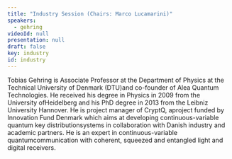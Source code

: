 ```yaml
---
title: "Industry Session (Chairs: Marco Lucamarini)"
speakers:
  - gehring
videoId: null
presentation: null
draft: false
key: industry
id: industry
---
```

Tobias Gehring is Associate Professor at the Department of Physics at the Technical University of Denmark (DTU)and co-founder of Alea Quantum Technologies. He received his degree in Physics in 2009 from the University ofHeidelberg and his PhD degree
in 2013 from the Leibniz University Hannover. He is project manager of CryptQ, aproject funded by Innovation Fund Denmark which aims at developing continuous-variable quantum key distributionsystems in collaboration with Danish industry and academic partners.
He is an expert in continuous-variable quantumcommunication with coherent, squeezed and entangled light and digital receivers.


<!-- fields to use above: -->
<!-- videoId: "Vfl9pPh6ipI" -->
<!-- presentation: "/slides/invited-MargaridaPereira.pdf" -->
